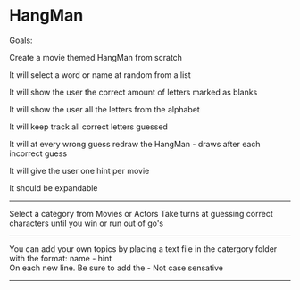 # HangMan
Goals:

Create a movie themed HangMan from scratch

It will select a word or name at random from a list 

It will show the user the correct amount of letters marked as blanks

It will show the user all the letters from the alphabet 

It will keep track all correct letters guessed 

It will at every wrong guess redraw the HangMan - draws after each incorrect guess

It will give the user one hint per movie 

It should be expandable 

******************************
Select a category from Movies or Actors
Take turns at guessing correct characters until you win or run out of go's
******************************
You can add your own topics by placing a text file in the catergory folder with the format:
name - hint       
On each new line. Be sure to add the -
Not case sensative
******************************
